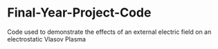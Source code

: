 # Final-Year-Project-Code
Code used to demonstrate the effects of an external electric field on an electrostatic Vlasov Plasma

